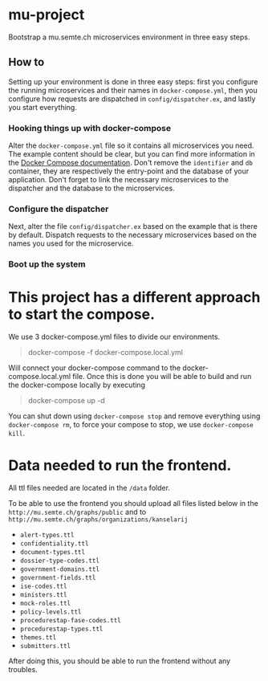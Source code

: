# mu-project

Bootstrap a mu.semte.ch microservices environment in three easy steps.

## How to

Setting up your environment is done in three easy steps:  first you configure the running microservices and their names in `docker-compose.yml`, then you configure how requests are dispatched in `config/dispatcher.ex`, and lastly you start everything.

### Hooking things up with docker-compose

Alter the `docker-compose.yml` file so it contains all microservices you need.  The example content should be clear, but you can find more information in the [Docker Compose documentation](https://docs.docker.com/compose/).  Don't remove the `identifier` and `db` container, they are respectively the entry-point and the database of your application.  Don't forget to link the necessary microservices to the dispatcher and the database to the microservices.

### Configure the dispatcher

Next, alter the file `config/dispatcher.ex` based on the example that is there by default.  Dispatch requests to the necessary microservices based on the names you used for the microservice.

### Boot up the system

# This project has a different approach to start the compose.

We use 3 docker-compose.yml files to divide our environments.
> docker-compose -f docker-compose.local.yml 

Will connect your docker-compose command to the docker-compose.local.yml file. Once this is done you will be able to build and run the docker-compose locally by executing
> docker-compose up -d


You can shut down using `docker-compose stop` and remove everything using `docker-compose rm`, to force your compose to stop, we use  `docker-compose kill`.

# Data needed to run the frontend.

All ttl files needed are located in the `/data` folder.

To be able to use the frontend you should upload all files listed below in the `http://mu.semte.ch/graphs/public` and to `http://mu.semte.ch/graphs/organizations/kanselarij`

- `alert-types.ttl`
- `confidentiality.ttl`
- `document-types.ttl`
- `dossier-type-codes.ttl`
- `government-domains.ttl`
- `government-fields.ttl`
- `ise-codes.ttl`
- `ministers.ttl`
- `mock-roles.ttl`
- `policy-levels.ttl`
- `procedurestap-fase-codes.ttl`
- `procedurestap-types.ttl`
- `themes.ttl`
- `submitters.ttl`

After doing this, you should be able to run the frontend without any troubles.
